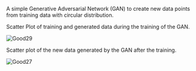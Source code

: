 A simple Generative Adversarial Network (GAN) to create new data points from training data with circular distribution.

Scatter Plot of training and generated data during the training of the GAN.

![Good29](https://user-images.githubusercontent.com/17172345/145728167-e71feab6-68dc-4f9b-8c1e-b5069e63e112.png)

Scatter plot of the new data generated by the GAN after the training.

![Good27](https://user-images.githubusercontent.com/17172345/145728200-19dde05d-cac4-4640-9581-f6f4867cf0d1.png)

